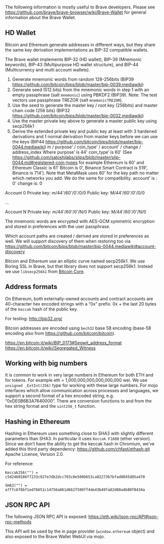 The following information is mostly useful to Brave developers. 
Please see https://github.com/brave/brave-browser/wiki/Brave-Wallet for general information about the Brave Wallet.


## HD Wallet

Bitcoin and Ethereum generate addresses in different ways, but they share the same key derivation implementations as BIP-32 compatible wallets. 

The Brave wallet implements BIP-32 (HD wallet), BIP-39 (Mnemonic keywords), BIP-43 (Multipurpose HD wallet structure), and BIP-44 (Multicurrency and multi account wallets).



1. Generate mnemonic words from random 128-256bits (BIP39 https://github.com/bitcoin/bips/blob/master/bip-0039.mediawiki)
2. Generate seed (512 bits) from the mnemonic words in step 1 with an empty passphrase (salt `mnemonic`) using PBKDF2 (BIP39).  Note: The test vectors use passphrase TREZOR (salt `mnemonicTREZOR`).
3. Use the seed to generate the master key / root key (256bits) and master chain code (256 bits) (BIP32 https://github.com/bitcoin/bips/blob/master/bip-0032.mediawiki)
4. Use the master private key above to generate a master public key using secp256k1
5. Derive the extended private key and public key at least with 3 hardened derivations and 1 normal derivation from master keys before we can use the keys (BIP44 https://github.com/bitcoin/bips/blob/master/bip-0044.mediawiki)
m / purpose' / coin_type' / account' / change / address_index
Where purpose’ is 44'
coin_type’ is 60' (See https://github.com/satoshilabs/slips/blob/master/slip-0044.md#registered-coin-types for example Ethereum is 60’ and Ethereum Classic is 61’ Bitcoin is 0’, Binance Smart Contract is 519’, Binance is 714’). Note that MetaMask uses 60’ for the key path no matter which networks you add. We do the same for compatibility.
account’ is : 0'
change is: 0

Account 0
Private key: m/44'/60'/0'/0/0
Public key: M/44'/60'/0'/0/0

…

Account N
Private key: m/44'/60'/0'/N/0
Public key: M/44'/60'/0'/N/0


The mnemonic words are encrypted with AES-GCM symmetric encryption and stored in preferences with the user passphrase. 

Which account paths are created / derived are stored in preferences as well. We will support discovery of them when restoring too via https://github.com/bitcoin/bips/blob/master/bip-0044.mediawiki#account-discovery

Bitcoin and Ethereum use an elliptic curve named secp256k1. We use Boring SSL in Brave, but that library does not support secp256k1.  Instead we use `libsecp256k1` from [Bitcoin Core](https://github.com/bitcoin/bitcoin). 


## Address formats

On Ethereum, both externally-owned accounts and contract accounts are 40-character hex encoded strings with a “0x” prefix.  0x + the last 20 bytes of the `keccak` hash of the public key.

For testing: http://bip32.org/

Bitcoin addresses are encoded using `bech32` base 58 encoding (base-58 encoding also from https://github.com/bitcoin/bitcoin).

https://en.bitcoin.it/wiki/BIP_0173#Segwit_address_format
https://en.bitcoin.it/wiki/Segregated_Witness

## Working with big numbers

It is common to work in very large numbers in Ethereum for both ETH and for tokens.  For example eth = 1,000,000,000,000,000,000 wei.  We use `unsigned _ExtInt(256)` type for working with these large numbers. For mojo interfaces which allow communication across processes and languages, we support a second format of a hex encoded string, e.g. “0xDE0B6B3A7640000”.  There are conversion functions to and from the hex string format and the `uint256_t` function.

## Hashing in Ethereum

Hashing in Ethereum uses something close to SHA3 with slightly different parameters than SHA3. In particular it uses `Keccak F1600` (ether version).  Since we don’t have the ability to get the keccak hash in Chromium, we’ve added this third party dependency:
https://github.com/chfast/ethash.git
Apache License, Version 2.0.

For reference:
```
Keccak256("") =
c5d2460186f7233c927e7db2dcc703c0e500b653ca82273b7bfad8045d85a470

SHA3("") =
a7ffc6f8bf1ed76651c14756a061d662f580ff4de43b49fa82d80a4b80f8434a 
```

## JSON RPC API

The following JSON RPC API is exposed:
https://eth.wiki/json-rpc/API#json-rpc-methods

This API will be used by the in page provider (`window.ethereum` object) and also exposed to the Brave Wallet WebUI via mojo.  

